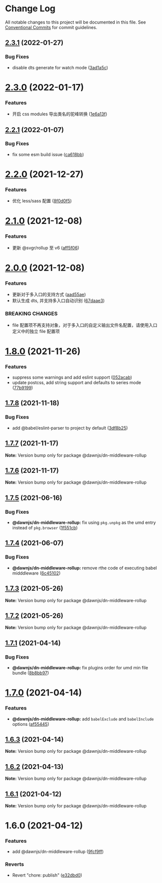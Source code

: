 # Change Log

All notable changes to this project will be documented in this file.
See [Conventional Commits](https://conventionalcommits.org) for commit guidelines.

## [2.3.1](https://github.com/alibaba/dawn/compare/@dawnjs/dn-middleware-rollup@2.3.0...@dawnjs/dn-middleware-rollup@2.3.1) (2022-01-27)

### Bug Fixes

- disable dts generate for watch mode ([3ad1a5c](https://github.com/alibaba/dawn/commit/3ad1a5c15ec14b098bcf2445df73891bc031048e))

# [2.3.0](https://github.com/alibaba/dawn/compare/@dawnjs/dn-middleware-rollup@2.2.1...@dawnjs/dn-middleware-rollup@2.3.0) (2022-01-17)

### Features

- 开启 css modules 导出类名的驼峰转换 ([1e6a13f](https://github.com/alibaba/dawn/commit/1e6a13f8e6e64f51318230c0cd4ea6433cbf17f8))

## [2.2.1](https://github.com/alibaba/dawn/compare/@dawnjs/dn-middleware-rollup@2.2.0...@dawnjs/dn-middleware-rollup@2.2.1) (2022-01-07)

### Bug Fixes

- fix some esm build issue ([ca618bb](https://github.com/alibaba/dawn/commit/ca618bbae16f496e7c146c3fe3b0d5f1936370d3))

# [2.2.0](https://github.com/alibaba/dawn/compare/@dawnjs/dn-middleware-rollup@2.1.0...@dawnjs/dn-middleware-rollup@2.2.0) (2021-12-27)

### Features

- 优化 less/sass 配置 ([8f0d0f5](https://github.com/alibaba/dawn/commit/8f0d0f5b66e5e723f9ee155022e038b4e9f588af))

# [2.1.0](https://github.com/alibaba/dawn/compare/@dawnjs/dn-middleware-rollup@2.0.0...@dawnjs/dn-middleware-rollup@2.1.0) (2021-12-08)

### Features

- 更新 @svgr/rollup 至 v6 ([aff5f06](https://github.com/alibaba/dawn/commit/aff5f06697fa8a80e5631edcf447a7b13c0ad4e5))

# [2.0.0](https://github.com/alibaba/dawn/compare/@dawnjs/dn-middleware-rollup@1.8.0...@dawnjs/dn-middleware-rollup@2.0.0) (2021-12-08)

### Features

- 更新对于多入口的支持方式 ([aad55ae](https://github.com/alibaba/dawn/commit/aad55aeb97139d8c835e096e437d406ed16f0172))
- 默认生成 dts, 并支持多入口自动识别 ([67daae3](https://github.com/alibaba/dawn/commit/67daae3b6b3ac7af3b9e7d1d7b8cebd79b622f80))

### BREAKING CHANGES

- file 配置项不再支持对象，对于多入口的自定义输出文件名配置，请使用入口定义中的独立 file 配置项

# [1.8.0](https://github.com/alibaba/dawn/compare/@dawnjs/dn-middleware-rollup@1.7.8...@dawnjs/dn-middleware-rollup@1.8.0) (2021-11-26)

### Features

- suppress some warnings and add eslint support ([052acab](https://github.com/alibaba/dawn/commit/052acab1faf9442f399bf04923f2c2868a770b8b))
- update postcss, add string support and defaults to series mode ([77b9199](https://github.com/alibaba/dawn/commit/77b91991b92c3bfb215c4dd73a6cf1efb35cc995))

## [1.7.8](https://github.com/alibaba/dawn/compare/@dawnjs/dn-middleware-rollup@1.7.7...@dawnjs/dn-middleware-rollup@1.7.8) (2021-11-18)

### Bug Fixes

- add @babel/eslint-parser to project by default ([3df8b25](https://github.com/alibaba/dawn/commit/3df8b25ab171f5fa379e08a75bbeae98783b52ff))

## [1.7.7](https://github.com/alibaba/dawn/compare/@dawnjs/dn-middleware-rollup@1.7.6...@dawnjs/dn-middleware-rollup@1.7.7) (2021-11-17)

**Note:** Version bump only for package @dawnjs/dn-middleware-rollup

## [1.7.6](https://github.com/alibaba/dawn/compare/@dawnjs/dn-middleware-rollup@1.7.5...@dawnjs/dn-middleware-rollup@1.7.6) (2021-11-17)

**Note:** Version bump only for package @dawnjs/dn-middleware-rollup

## [1.7.5](https://github.com/alibaba/dawn/compare/@dawnjs/dn-middleware-rollup@1.7.4...@dawnjs/dn-middleware-rollup@1.7.5) (2021-06-16)

### Bug Fixes

- **@dawnjs/dn-middleware-rollup:** fix using `pkg.unpkg` as the umd entry instead of `pkg.browser` ([1f551cb](https://github.com/alibaba/dawn/commit/1f551cb8df3214a040b287ef1c68186435f80967))

## [1.7.4](https://github.com/alibaba/dawn/compare/@dawnjs/dn-middleware-rollup@1.7.3...@dawnjs/dn-middleware-rollup@1.7.4) (2021-06-07)

### Bug Fixes

- **@dawnjs/dn-middleware-rollup:** remove rthe code of executing babel midddleware ([6c45102](https://github.com/alibaba/dawn/commit/6c45102844c5248d060512127a9902cb428ad4db))

## [1.7.3](https://github.com/alibaba/dawn/compare/@dawnjs/dn-middleware-rollup@1.7.2...@dawnjs/dn-middleware-rollup@1.7.3) (2021-05-26)

**Note:** Version bump only for package @dawnjs/dn-middleware-rollup

## [1.7.2](https://github.com/alibaba/dawn/compare/@dawnjs/dn-middleware-rollup@1.7.1...@dawnjs/dn-middleware-rollup@1.7.2) (2021-05-26)

**Note:** Version bump only for package @dawnjs/dn-middleware-rollup

## [1.7.1](https://github.com/alibaba/dawn/compare/@dawnjs/dn-middleware-rollup@1.7.0...@dawnjs/dn-middleware-rollup@1.7.1) (2021-04-14)

### Bug Fixes

- **@dawnjs/dn-middleware-rollup:** fix plugins order for umd min file bundle ([8b8bb97](https://github.com/alibaba/dawn/commit/8b8bb97d6534acbb55dd806538381708355bc13d))

# [1.7.0](https://github.com/alibaba/dawn/compare/@dawnjs/dn-middleware-rollup@1.6.3...@dawnjs/dn-middleware-rollup@1.7.0) (2021-04-14)

### Features

- **@dawnjs/dn-middleware-rollup:** add `babelExclude` and `babelInclude` options ([af55445](https://github.com/alibaba/dawn/commit/af5544594b0ca4519b76b4387ad6928ac61d0744))

## [1.6.3](https://github.com/alibaba/dawn/compare/@dawnjs/dn-middleware-rollup@1.6.2...@dawnjs/dn-middleware-rollup@1.6.3) (2021-04-14)

**Note:** Version bump only for package @dawnjs/dn-middleware-rollup

## [1.6.2](https://github.com/alibaba/dawn/compare/@dawnjs/dn-middleware-rollup@1.6.1...@dawnjs/dn-middleware-rollup@1.6.2) (2021-04-13)

**Note:** Version bump only for package @dawnjs/dn-middleware-rollup

## [1.6.1](https://github.com/alibaba/dawn/compare/@dawnjs/dn-middleware-rollup@1.6.0...@dawnjs/dn-middleware-rollup@1.6.1) (2021-04-12)

**Note:** Version bump only for package @dawnjs/dn-middleware-rollup

# 1.6.0 (2021-04-12)

### Features

- add @dawnjs/dn-middleware-rollup ([9fcf9ff](https://github.com/alibaba/dawn/commit/9fcf9ffa269a8c1fe5c8744ab92e693f30fd98f2))

### Reverts

- Revert "chore: publish" ([e32dbd0](https://github.com/alibaba/dawn/commit/e32dbd0d9aa3f3b76e6e707504840c1b7e8c0705))

